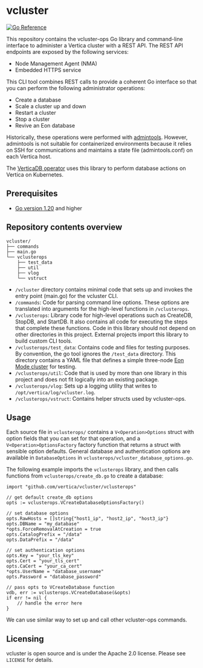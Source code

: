 # vcluster

[![Go Reference](https://pkg.go.dev/badge/github.com/vertica/vcluster.svg)](https://pkg.go.dev/github.com/vertica/vcluster)

This repository contains the vcluster-ops Go library and command-line interface to administer a Vertica cluster with a REST API. The REST API endpoints are exposed by the following services:
- Node Management Agent (NMA)
- Embedded HTTPS service

This CLI tool combines REST calls to provide a coherent Go interface so that you can perform the following administrator operations:
- Create a database
- Scale a cluster up and down
- Restart a cluster
- Stop a cluster
- Revive an Eon database

Historically, these operations were performed with [admintools](https://docs.vertica.com/latest/en/admin/using-admin-tools/admin-tools-reference/writing-admin-tools-scripts/).
However, admintools is not suitable for containerized environments because it
relies on SSH for communications and maintains a state file (admintools.conf)
on each Vertica host.

The [VerticaDB operator](https://github.com/vertica/vertica-kubernetes) uses
this library to perform database actions on Vertica on Kubernetes.

## Prerequisites
- [Go version 1.20](https://go.dev/doc/install) and higher


## Repository contents overview

```
vcluster/
├── commands
├── main.go
└── vclusterops
    ├── test_data
    ├── util
    ├── vlog
    └── vstruct
```

- `/vcluster` directory contains minimal code that sets up and invokes the
  entry point (main.go) for the vcluster CLI.
- `/commands`: Code for parsing command line options. These options are
  translated into arguments for the high-level functions in `/vclusterops`.
- `/vclusterops`: Library code for high-level operations such as CreateDB,
  StopDB, and StartDB. It also contains all code for executing the steps that
complete these functions. Code in this library should not depend on other
directories in this project.
  External projects import this library to build custom CLI tools.
- `/vclusterops/test_data`: Contains code and files for testing purposes. By
  convention, the go tool ignores the `/test_data` directory.
  This directory contains a YAML file that defines a simple three-node [Eon Mode cluster](https://docs.vertica.com/latest/en/architecture/eon-concepts/) for testing.
- `/vclusterops/util`: Code that is used by more than one library in this
  project and does not fit logically into an existing package.
- `/vclusterops/vlog`: Sets up a logging utility that writes to
  `/opt/vertica/log/vcluster.log`.
- `/vclusterops/vstruct`: Contains helper structs used by vcluster-ops.


## Usage
Each source file in `vclusterops/` contains a `V<Operation>Options` struct with option fields that you can set for that operation, and a `V<Operation>OptionsFactory` factory function that returns a struct with sensible option defaults. General database and authentication options are available in `DatabaseOptions` in `vclusterops/vcluster_database_options.go`.

The following example imports the `vclusterops` library, and then calls functions from `vclusterops/create_db.go` to create a database:


```
import "github.com/vertica/vcluster/vclusterops"

// get default create_db options
opts := vclusterops.VCreateDatabaseOptionsFactory()

// set database options
opts.RawHosts = []string{"host1_ip", "host2_ip", "host3_ip"}
opts.DBName = "my_database"
*opts.ForceRemovalAtCreation = true
opts.CatalogPrefix = "/data"
opts.DataPrefix = "/data"

// set authentication options
opts.Key = "your_tls_key"
opts.Cert = "your_tls_cert"
opts.CaCert = "your_ca_cert"
*opts.UserName = "database_username"
opts.Password = "database_password"

// pass opts to VCreateDatabase function
vdb, err := vclusterops.VCreateDatabase(&opts)
if err != nil {
	// handle the error here
}
```

We can use similar way to set up and call other vcluster-ops commands.


## Licensing
vcluster is open source and is under the Apache 2.0 license. Please see `LICENSE` for details.
